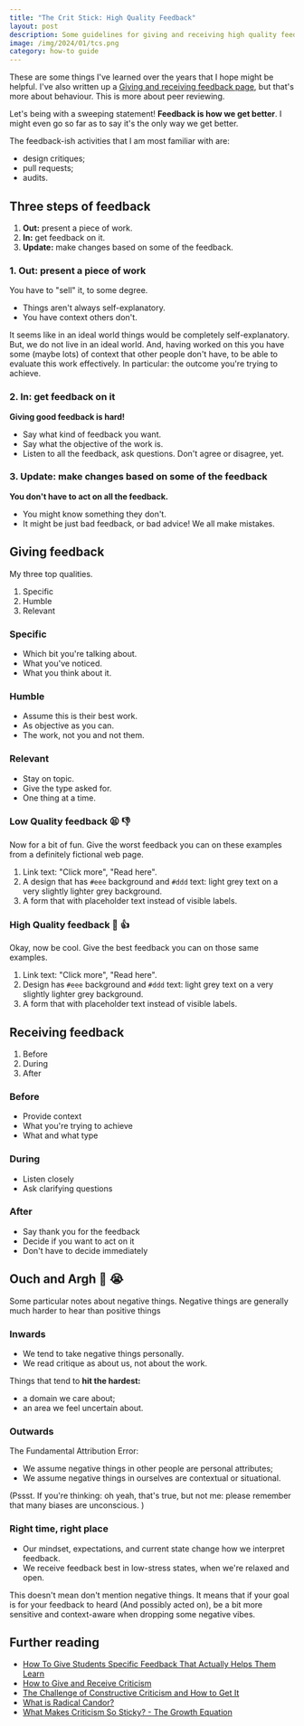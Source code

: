 ```yaml
---
title: "The Crit Stick: High Quality Feedback"
layout: post
description: Some guidelines for giving and receiving high quality feedback
image: /img/2024/01/tcs.png
category: how-to guide
---
```


These are some things I've learned over the years that I hope might be helpful. I've also written up a [Giving and receiving feedback page](https://naga.co.za/feedback/), but that's more about behaviour. This is more about peer reviewing.

Let's being with a sweeping statement! **Feedback is how we get better**. I might even go so far as to say it's the only way we get better.

The feedback-ish activities that I am most familiar with are:

- design critiques;
- pull requests;
- audits.

## Three steps of feedback

1. **Out:** present a piece of work.
2. **In:** get feedback on it.
3. **Update:** make changes based on some of the feedback.

### 1. Out: present a piece of work

You have to "sell" it, to some degree.

- Things aren't always self-explanatory.
- You have context others don't.

It seems like in an ideal world things would be completely self-explanatory. But, we do not live in an ideal world. And, having worked on this you have some (maybe lots) of context that other people don't have, to be able to evaluate this work effectively. In particular: the outcome you're trying to achieve.

### 2. In: get feedback on it

**Giving good feedback is hard!**

- Say what kind of feedback you want.
- Say what the objective of the work is.
- Listen to all the feedback, ask questions. Don't agree or disagree, yet.

### 3. Update: make changes based on some of the feedback

**You don't have to act on all the feedback.**

- You might know something they don't.
- It might be just bad feedback, or bad advice! We all make mistakes.

## Giving feedback

My three top qualities.

1. Specific
2. Humble
3. Relevant

### Specific

- Which bit you're talking about.
- What you've noticed.
- What you think about it.

### Humble

- Assume this is their best work.
- As objective as you can.
- The work, not you and not them.

### Relevant

- Stay on topic.
- Give the type asked for.
- One thing at a time.

### Low Quality feedback <span aria-hidden="true">😫 👎</span>

Now for a bit of fun. Give the worst feedback you can on these examples from a definitely fictional web page.

1. Link text: "Click more", "Read here".
2. A design that has `#eee` background and `#ddd` text: light grey text on a very slightly lighter grey background.
3. A form that with placeholder text instead of visible labels.

### High Quality feedback <span aria-hidden="true">🤩 👍</span>

Okay, now be cool. Give the best feedback you can on those same examples.

1. Link text: "Click more", "Read here".
2. Design has `#eee` background and `#ddd` text: light grey text on a very slightly lighter grey background.
3. A form that with placeholder text instead of visible labels.

## Receiving feedback

1. Before
2. During
3. After

### Before

- Provide context
- What you're trying to achieve
- What and what type

### During

- Listen closely
- Ask clarifying questions

### After

- Say thank you for the feedback
- Decide if you want to act on it
- Don't have to decide immediately

## Ouch and Argh <span aria-hidden="true">🥺 😭</span>

Some particular notes about negative things. Negative things are generally much harder to hear than positive things

### Inwards

- We tend to take negative things personally.
- We read critique as about us, not about the work.

Things that tend to **hit the hardest:**

- a domain we care about; 
- an area we feel uncertain about.

### Outwards

The Fundamental Attribution Error:

- We assume negative things in other people are personal attributes;
- We assume negative things in ourselves are contextual or situational.

(Pssst. If you're thinking: oh yeah, that's true, but not me: please remember that many biases are unconscious. )

### **Right time, right place**

- Our mindset, expectations, and current state change how we interpret feedback.
- We receive feedback best in low-stress states, when we're relaxed and open.

This doesn't mean don't mention negative things. It means that if your goal is for your feedback to heard (And possibly acted on), be a bit more sensitive and context-aware when dropping some negative vibes.

## Further reading

- [How To Give Students Specific Feedback That Actually Helps Them Learn](https://www.teachthought.com/pedagogy/how-to-give-students-specific-feedback-that-actually-helps-them-learn/)
- [How to Give and Receive Criticism](http://scottberkun.com/essays/35-how-to-give-and-receive-criticism/)
- [The Challenge of Constructive Criticism and How to Get It](https://css-tricks.com/challenge-constructive-criticism-get/)
- [What is Radical Candor?](https://www.radicalcandor.com/faq/what-is-radical-candor/)
- [What Makes Criticism So Sticky? - The Growth Equation](https://thegrowtheq.com/what-makes-criticism-so-sticky/)
